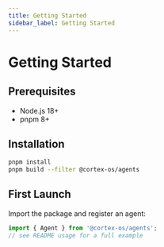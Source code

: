 ```yaml
---
title: Getting Started
sidebar_label: Getting Started
---
```


# Getting Started

## Prerequisites
- Node.js 18+
- pnpm 8+

## Installation
```bash
pnpm install
pnpm build --filter @cortex-os/agents
```

## First Launch
Import the package and register an agent:
```typescript
import { Agent } from '@cortex-os/agents';
// see README usage for a full example

```